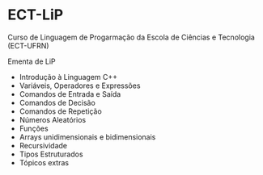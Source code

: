 # ECT-LiP
Curso de Linguagem de Progarmação da Escola de Ciências e Tecnologia (ECT-UFRN)

Ementa de LiP
- Introdução à Linguagem C++
- Variáveis, Operadores e Expressões
- Comandos de Entrada e Saída
- Comandos de Decisão
- Comandos de Repetição
- Números Aleatórios
- Funções
- Arrays unidimensionais e bidimensionais
- Recursividade
- Tipos Estruturados
- Tópicos extras

